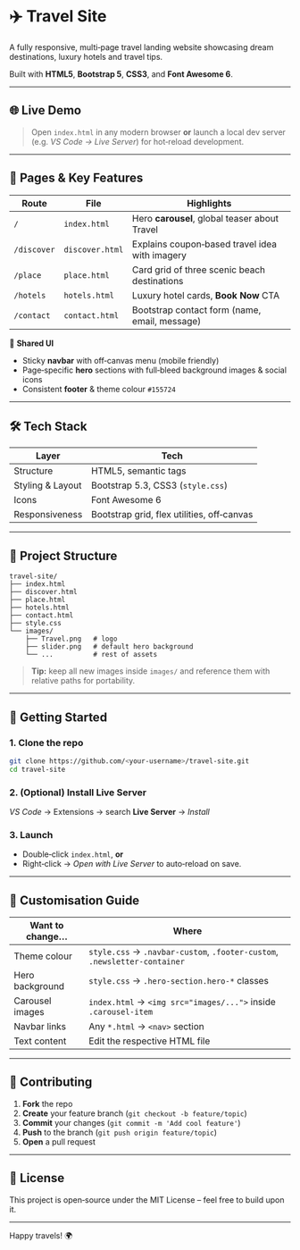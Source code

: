 # ✈️ Travel Site

A fully responsive, multi‑page travel landing website showcasing dream destinations, luxury hotels and travel tips.

Built with **HTML5**, **Bootstrap 5**, **CSS3**, and **Font Awesome 6**.

---

## 🌐 Live Demo

> Open `index.html` in any modern browser **or** launch a local dev server (e.g. *VS Code → Live Server*) for hot‑reload development.

---


## 📄 Pages & Key Features
| Route | File | Highlights |
|-------|------|------------|
| `/` | `index.html` | Hero **carousel**, global teaser about Travel |
| `/discover` | `discover.html` | Explains coupon‑based travel idea with imagery |
| `/place` | `place.html` | Card grid of three scenic beach destinations |
| `/hotels` | `hotels.html` | Luxury hotel cards, **Book Now** CTA |
| `/contact` | `contact.html` | Bootstrap contact form (name, email, message) |

🔑 **Shared UI**
* Sticky **navbar** with off‑canvas menu (mobile friendly)
* Page‑specific **hero** sections with full‑bleed background images & social icons
* Consistent **footer** & theme colour `#155724`

---

## 🛠️ Tech Stack

| Layer | Tech |
|-------|------|
| Structure | HTML5, semantic tags |
| Styling & Layout | Bootstrap 5.3, CSS3 (`style.css`) |
| Icons | Font Awesome 6 |
| Responsiveness | Bootstrap grid, flex utilities, off‑canvas |

---

## 📂 Project Structure
```
travel-site/
├── index.html
├── discover.html
├── place.html
├── hotels.html
├── contact.html
├── style.css
└── images/
    ├── Travel.png   # logo
    ├── slider.png   # default hero background
    └── ...          # rest of assets
```
> **Tip:** keep all new images inside `images/` and reference them with relative paths for portability.

---

## 🚀 Getting Started

### 1. Clone the repo
```bash
git clone https://github.com/<your‑username>/travel-site.git
cd travel-site
```

### 2. (Optional) Install Live Server
*VS Code* → Extensions → search **Live Server** → *Install*

### 3. Launch
* Double‑click `index.html`, **or**
* Right‑click → *Open with Live Server* to auto‑reload on save.

---

## 🎨 Customisation Guide
| Want to change… | Where |
|-----------------|-------|
| Theme colour | `style.css` → `.navbar-custom`, `.footer-custom`, `.newsletter-container` |
| Hero background | `style.css` → `.hero-section.hero-*` classes |
| Carousel images | `index.html` → `<img src="images/...">` inside `.carousel-item` |
| Navbar links | Any `*.html` → `<nav>` section |
| Text content | Edit the respective HTML file |

---

## 🙌 Contributing
1. **Fork** the repo
2. **Create** your feature branch (`git checkout -b feature/topic`)
3. **Commit** your changes (`git commit -m 'Add cool feature'`)
4. **Push** to the branch (`git push origin feature/topic`)
5. **Open** a pull request

---

## 📜 License
This project is open‑source under the MIT License – feel free to build upon it.

---

Happy travels! 🌍
